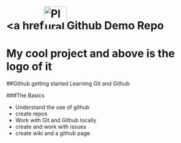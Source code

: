# <a href<img src="https://images-na.ssl-images-amazon.com/images/I/51-Hci2bYjL.png" height='60' alt="Pluralsight Logo"  /><a/>Github Demo Repo
# My cool project and above is the logo of it

##Github getting started
Learning Git and Github

###The Basics
- Understand the use of github
- create repos
- Work with Git and Github locally
- create and work with issues
- create wiki and a github page
